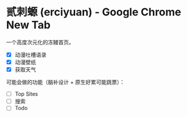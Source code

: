 # 贰刺螈 (erciyuan) - Google Chrome New Tab
一个高度次元化的冻鳗首页。

- [x] 动漫吐槽语录
- [x] 动漫壁纸
- [x] 获取天气

可能会做的功能（脑补设计 + 原生好累可能跳票）：

- [ ] Top Sites
- [ ] 搜索
- [ ] Todo

